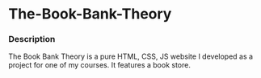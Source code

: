 The-Book-Bank-Theory
=========

### Description 
The Book Bank Theory is a pure HTML, CSS, JS website I developed as a project for one of my courses. It features a book store. 
